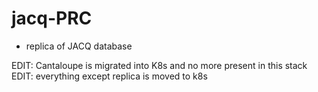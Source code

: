 # jacq-PRC
* replica of JACQ database

EDIT: Cantaloupe is migrated into K8s and no more present in this stack
EDIT: everything except replica is moved to k8s

